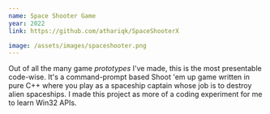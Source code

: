 ```yaml
---
name: Space Shooter Game
year: 2022
link: https://github.com/athariqk/SpaceShooterX

image: /assets/images/spaceshooter.png
---
```


Out of all the many game _prototypes_ I've made, this is the most presentable code-wise. It's a command-prompt based Shoot 'em up game written in pure C++ where you play as a spaceship captain whose job is to destroy alien spaceships. I made this project as more of a coding experiment for me to learn Win32 APIs.
